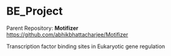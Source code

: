 # BE_Project
Parent Repository: **Motifizer**
https://github.com/abhikbhattacharjee/Motifizer

Transcription factor binding sites in Eukaryotic gene regulation
